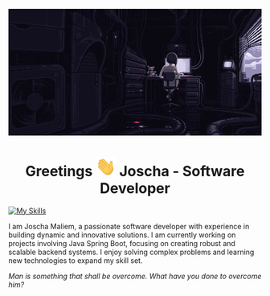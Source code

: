 
[![MasterHead](https://github.com/JoschaPMaliem/JoschaPMaliem/blob/main/banner.gif)](https://github.com/JoschaPMaliem/)


<div align="center">
  <h1>Greetings <img src="https://github.com/JoschaPMaliem/JoschaPMaliem/blob/main/wave.gif" width="40px" /> Joscha - Software Developer</h1>
</div>

[![My Skills](https://skillicons.dev/icons?i=java,spring,cs,html,css,js,bootstrap,mysql,flutter,figma,wordpress,vscode)](https://skillicons.dev)

I am Joscha Maliem, a passionate software developer with experience in building dynamic and innovative solutions. I am currently working on projects involving Java Spring Boot, focusing on creating robust and scalable backend systems. I enjoy solving complex problems and learning new technologies to expand my skill set.  

*Man is something that shall be overcome. What have you done to overcome him?*  




<!--
**JoschaPMaliem/JoschaPMaliem** is a ✨ _special_ ✨ repository because its `README.md` (this file) appears on your GitHub profile.

Here are some ideas to get you started:

- 🔭 I’m currently working on ...
- 🌱 I’m currently learning ...
- 👯 I’m looking to collaborate on ...
- 🤔 I’m looking for help with ...
- 💬 Ask me about ...
- 📫 How to reach me: ...
- 😄 Pronouns: ...
- ⚡ Fun fact: ...
-->
